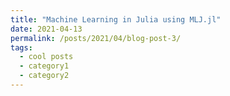 ```yaml
---
title: "Machine Learning in Julia using MLJ.jl"
date: 2021-04-13
permalink: /posts/2021/04/blog-post-3/
tags:
  - cool posts
  - category1
  - category2
---
```


